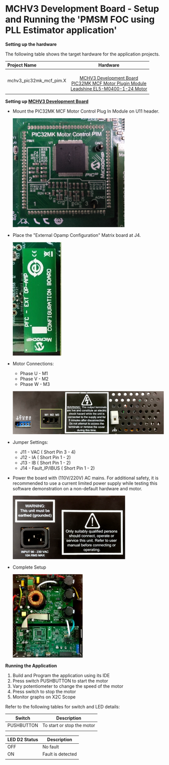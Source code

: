 # MCHV3 Development Board - Setup and Running the 'PMSM FOC using PLL Estimator application'
**Setting up the hardware**

The following table shows the target hardware for the application projects.

| Project Name| Hardware |
|:---------|:---------:|
| mchv3_pic32mk_mcf_pim.X |<br>[MCHV3 Development Board](https://www.microchip.com/developmenttools/ProductDetails/dm330023-3)<br>[PIC32MK MCF Motor Plugin Module](https://www.microchip.com/developmenttools/ProductDetails/ma320024)<br>[Leadshine EL5-M0400-1-24 Motor](https://www.microchip.com/developmenttools/ProductDetails/AC300025) 
|||

**Setting up [MCHV3 Development Board](https://www.microchip.com/developmenttools/ProductDetails/dm330023-3)**

- Mount the PIC32MK MCF Motor Control Plug In Module on U11 header. 

    ![PIM Install](GUID-B861DCC2-9FB4-4DDE-BEB3-28CA36B3FFAE-low.png)

- Place the "External Opamp Configuration" Matrix board at J4.

    ![External OPAMP](GUID-AD0DF98E-86F7-43D3-9B3F-355D31893645-low.jpg)

- Motor Connections: 
    - Phase U - M1 
    - Phase V - M2 
    - Phase W - M3

    ![Motor Connections](GUID-8880C25A-4AC5-4A9D-AFAC-35E5D5A4D6AA-low.png)

- Jumper Settings: 
    - J11 - VAC ( Short Pin 3 - 4)
    - J12 - IA ( Short Pin 1 - 2)
    - J13 - IB ( Short Pin 1 - 2)
    - J14 - Fault_IP/IBUS ( Short Pin 1 - 2)


- Power the board with (110V/220V) AC mains. For additional safety, it is recommended to use a current limited power supply while testing this software demonstration on a non-default hardware and motor. 

    ![ac mains](GUID-609755EC-797D-4A7E-A875-10A033B7DEF0-low.png)

- Complete Setup

    ![Setup](GUID-F636A3BA-9FEB-46B9-8FF3-5A092A99F26C-low.jpg)

**Running the Application**

1. Build and Program the application using its IDE
2. Press switch PUSHBUTTON to start the motor
3. Vary potentiometer to change the speed of the motor
4. Press switch to stop the motor
5. Monitor graphs on X2C Scope

Refer to the following tables for switch and LED details:

| Switch | Description |
|------|----------------|
| PUSHBUTTON | To start or stop the motor |
||

| LED D2 Status | Description |
|------|----------------|
| OFF  | No fault  |
| ON   | Fault is detected  |
||